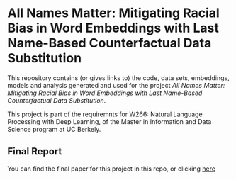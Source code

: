 # All Names Matter: Mitigating Racial Bias in Word Embeddings with Last Name-Based Counterfactual Data Substitution

This repository contains (or gives links to) the code, data sets, embeddings, models and analysis generated and used for the project <em>All Names Matter: Mitigating Racial Bias in Word Embeddings with Last Name-Based Counterfactual Data Substitution</em>.

This project is part of the requiremnts for W266: Natural Language Processing with Deep Learning, of the Master in Information and Data Science program at UC Berkely. 

## Final Report
You can find the final paper for this project in this repo, or clicking [here](./W266_FinalProjectReport.pdf)
